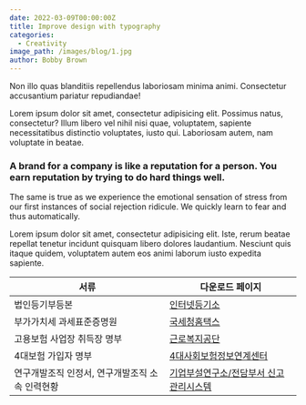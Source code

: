 ```yaml
---
date: 2022-03-09T00:00:00Z
title: Improve design with typography
categories:
  - Creativity
image_path: /images/blog/1.jpg
author: Bobby Brown
---
```

Non illo quas blanditiis repellendus laboriosam minima animi. Consectetur accusantium pariatur repudiandae!

Lorem ipsum dolor sit amet, consectetur adipisicing elit. Possimus natus, consectetur? Illum libero vel nihil nisi quae, voluptatem, sapiente necessitatibus distinctio voluptates, iusto qui. Laboriosam autem, nam voluptate in beatae.

### A brand for a company is like a reputation for a person. You earn reputation by trying to do hard things well.

The same is true as we experience the emotional sensation of stress from our first instances of social rejection ridicule. We quickly learn to fear and thus automatically.

Lorem ipsum dolor sit amet, consectetur adipisicing elit. Iste, rerum beatae repellat tenetur incidunt quisquam libero dolores laudantium. Nesciunt quis itaque quidem, voluptatem autem eos animi laborum iusto expedita sapiente.

<table><thead><tr><th>서류</th><th>다운로드 페이지</th></tr></thead><tbody><tr><td>법인등기부등본</td><td><a href="https://total.kcomwel.or.kr/"><u>인터넷등기소</u></a></td></tr><tr><td>부가가치세 과세표준증명원</td><td><a href="https://www.hometax.go.kr/websquare/websquare.html?w2xPath=/ui/pp/index_pp.xml"><u>국세청홈택스</u></a></td></tr><tr><td>고용보험 사업장 취득장 명부</td><td><a href="https://total.comwel.or.kr/"><u>근로복지공단</u></a></td></tr><tr><td>4대보험 가입자 명부</td><td><a href="https://www.4insure.or.kr/pbiz/main/main.do"><u>4대사회보험정보연계센터</u></a></td></tr><tr><td>연구개발조직 인정서, 연구개발조직 소속 인력현황</td><td><a href="https://www.rnd.or.kr/user/main.do"><u>기업부설연구소/전담부서 신고관리시스템</u></a></td></tr></tbody></table>